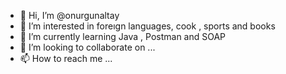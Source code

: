 - 👋 Hi, I’m @onurgunaltay
- 👀 I’m interested in foreıgn languages, cook , sports and books
- 🌱 I’m currently learning Java , Postman and SOAP
- 💞️ I’m looking to collaborate on ...
- 📫 How to reach me ...

<!---
onurgunaltay/onurgunaltay is a ✨ special ✨ repository because its `README.md` (this file) appears on your GitHub profile.
You can click the Preview link to take a look at your changes.
--->
